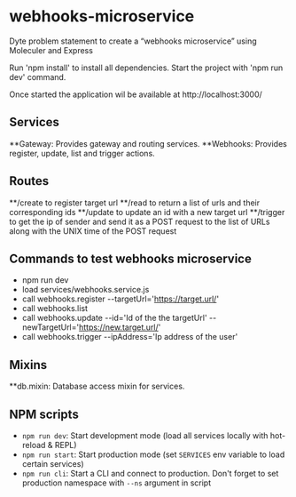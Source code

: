# webhooks-microservice
Dyte problem statement to create a “webhooks microservice” using  Moleculer and Express

Run 'npm install' to install all dependencies.
Start the project with 'npm run dev' command.

Once started the application wil be available at http://localhost:3000/

## Services
**Gateway: Provides gateway and routing services.
**Webhooks: Provides register, update, list and trigger actions.

## Routes
**/create to register target url
**/read to return a list of urls and their corresponding ids
**/update to update an id with a new target url
**/trigger to get the ip of sender and send it as a POST request to the list of URLs along with the UNIX time of the POST request

## Commands to test webhooks microservice
*   npm run dev
*   load services/webhooks.service.js
*   call webhooks.register --targetUrl='https://target.url/'
*   call webhooks.list
*   call webhooks.update --id='Id of the the targetUrl' --newTargetUrl='https://new.target.url/'
*   call webhooks.trigger --ipAddress='Ip address of the user'

## Mixins
**db.mixin: Database access mixin for services.

## NPM scripts
- `npm run dev`: Start development mode (load all services locally with hot-reload & REPL)
- `npm run start`: Start production mode (set `SERVICES` env variable to load certain services)
- `npm run cli`: Start a CLI and connect to production. Don't forget to set production namespace with `--ns` argument in script
